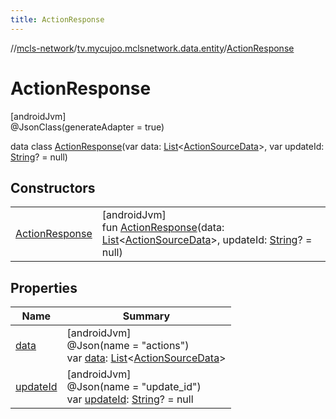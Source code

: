 ```yaml
---
title: ActionResponse
---
```

//[mcls-network](../../../index.html)/[tv.mycujoo.mclsnetwork.data.entity](../index.html)/[ActionResponse](index.html)



# ActionResponse



[androidJvm]\
@JsonClass(generateAdapter = true)



data class [ActionResponse](index.html)(var data: [List](https://kotlinlang.org/api/latest/jvm/stdlib/kotlin.collections/-list/index.html)&lt;[ActionSourceData](../../tv.mycujoo.mclsnetwork.domain.entity/-action-source-data/index.html)&gt;, var updateId: [String](https://kotlinlang.org/api/latest/jvm/stdlib/kotlin/-string/index.html)? = null)



## Constructors


| | |
|---|---|
| [ActionResponse](-action-response.html) | [androidJvm]<br>fun [ActionResponse](-action-response.html)(data: [List](https://kotlinlang.org/api/latest/jvm/stdlib/kotlin.collections/-list/index.html)&lt;[ActionSourceData](../../tv.mycujoo.mclsnetwork.domain.entity/-action-source-data/index.html)&gt;, updateId: [String](https://kotlinlang.org/api/latest/jvm/stdlib/kotlin/-string/index.html)? = null) |


## Properties


| Name | Summary |
|---|---|
| [data](data.html) | [androidJvm]<br>@Json(name = &quot;actions&quot;)<br>var [data](data.html): [List](https://kotlinlang.org/api/latest/jvm/stdlib/kotlin.collections/-list/index.html)&lt;[ActionSourceData](../../tv.mycujoo.mclsnetwork.domain.entity/-action-source-data/index.html)&gt; |
| [updateId](update-id.html) | [androidJvm]<br>@Json(name = &quot;update_id&quot;)<br>var [updateId](update-id.html): [String](https://kotlinlang.org/api/latest/jvm/stdlib/kotlin/-string/index.html)? = null |

